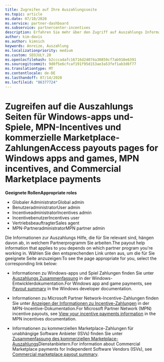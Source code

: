 ```yaml
---
title: Zugreifen auf Ihre Auszahlungsseite
ms.topic: article
ms.date: 07/10/2020
ms.service: partner-dashboard
ms.subservice: partnercenter-incentives
description: Erfahren Sie mehr über den Zugriff auf Auszahlungs Informationen für Ihre Windows-apps und-Spiele, MPN-Incentives und kommerzielle Marketplace-Zahlungen für unabhängige Softwarehersteller.
author: kim-davis
ms.author: kimnich
keywords: Anreize, Auszahlung
ms.localizationpriority: medium
ms.custom: SEOJULY.20
ms.openlocfilehash: b2ccca4afc16716d24074a30859cf7ab910e6391
ms.sourcegitcommit: 9d0f5e6cfcaf191f95d153ae3a53fef1ab3d6f77
ms.translationtype: MT
ms.contentlocale: de-DE
ms.lasthandoff: 07/14/2020
ms.locfileid: "86377724"
---
```

# <a name="access-payouts-pages-for-windows-apps-and-games-mpn-incentives-and-commercial-marketplace-payments"></a><span data-ttu-id="128c5-104">Zugreifen auf die Auszahlungs Seiten für Windows-apps und-Spiele, MPN-Incentives und kommerzielle Marketplace-Zahlungen</span><span class="sxs-lookup"><span data-stu-id="128c5-104">Access payouts pages for Windows apps and games, MPN incentives, and Commercial Marketplace payments</span></span>

<span data-ttu-id="128c5-105">**Geeignete Rollen**</span><span class="sxs-lookup"><span data-stu-id="128c5-105">**Appropriate roles**</span></span>
-   <span data-ttu-id="128c5-106">Globaler Administrator</span><span class="sxs-lookup"><span data-stu-id="128c5-106">Global admin</span></span>
-   <span data-ttu-id="128c5-107">Benutzeradministrator</span><span class="sxs-lookup"><span data-stu-id="128c5-107">User admin</span></span>
-   <span data-ttu-id="128c5-108">Incentiveadministrator</span><span class="sxs-lookup"><span data-stu-id="128c5-108">Incentives admin</span></span>
-   <span data-ttu-id="128c5-109">Incentivebenutzer</span><span class="sxs-lookup"><span data-stu-id="128c5-109">Incentives user</span></span>
-   <span data-ttu-id="128c5-110">Vertriebsbeauftragter</span><span class="sxs-lookup"><span data-stu-id="128c5-110">Sales agent</span></span>
-   <span data-ttu-id="128c5-111">MPN-Partneradministrator</span><span class="sxs-lookup"><span data-stu-id="128c5-111">MPN partner admin</span></span>

<span data-ttu-id="128c5-112">Die Informationen zur Auszahlungs Hilfe, die für Sie relevant sind, hängen davon ab, in welchem Partnerprogramm Sie arbeiten.</span><span class="sxs-lookup"><span data-stu-id="128c5-112">The payout help information that applies to you depends on which partner program you're working in.</span></span> <span data-ttu-id="128c5-113">Wählen Sie den entsprechenden Link unten aus, um die für Sie geeignete Seite anzuzeigen:</span><span class="sxs-lookup"><span data-stu-id="128c5-113">To see the page appropriate for you, select the corresponding link below:</span></span>

- <span data-ttu-id="128c5-114">Informationen zu Windows-apps und Spiel Zahlungen finden Sie unter [Auszahlungs Zusammenfassung](https://docs.microsoft.com/windows/uwp/publish/payout-summary) in der Windows-Entwicklerdokumentation.</span><span class="sxs-lookup"><span data-stu-id="128c5-114">For Windows app and game payments, see [Payout summary](https://docs.microsoft.com/windows/uwp/publish/payout-summary) in the Windows developer documentation.</span></span>

- <span data-ttu-id="128c5-115">Informationen zu Microsoft Partner Network-Incentive-Zahlungen finden Sie unter [Anzeigen der Informationen zu Incentive-Zahlungen](understand-incentive-payouts.md) in der MPN-Incentive-Dokumentation.</span><span class="sxs-lookup"><span data-stu-id="128c5-115">For Microsoft Partner Network (MPN) incentive payouts, see [View your incentive payments information](understand-incentive-payouts.md) in the MPN incentives documentation.</span></span>

- <span data-ttu-id="128c5-116">Informationen zu kommerziellen Marketplace-Zahlungen für unabhängige Software Anbieter (ISVs) finden Sie unter [Zusammenfassung des kommerziellen Marketplace-Auszahlungs](https://docs.microsoft.com/azure/marketplace/partner-center-portal/payout-summary)Dienstanbietern.</span><span class="sxs-lookup"><span data-stu-id="128c5-116">For information about Commercial Marketplace payments for Independent Software Vendors (ISVs), see [Commercial marketplace payout summary](https://docs.microsoft.com/azure/marketplace/partner-center-portal/payout-summary).</span></span>
